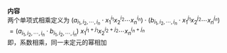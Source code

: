 **内容**  
两个单项式相乘定义为 $(a_{i_1,i_2,\cdots,i_n}  
\cdot x_1^{i_1}x_2^{i_2}\cdots x_n^{i_n})  
\cdot(b_{i_1,i_2,\cdots,i_n}  
\cdot x_1^{j_1}x_2^{j_2}\cdots x_n^{j_n})$  
 $=(a_{i_1,i_2,\cdots,i_n}\cdot  
b_{i_1,i_2,\cdots,i_n})\ x_1^{i_1+j_1}x_2^{i_2+j_2}  
\cdots x_n^{i_n+j_n}$  
即，系数相乘，同一未定元的幂相加  
